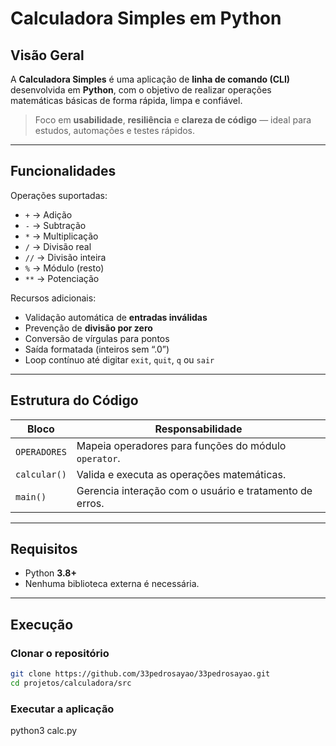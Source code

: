 # Calculadora Simples em Python

## Visão Geral

A **Calculadora Simples** é uma aplicação de **linha de comando (CLI)** desenvolvida em **Python**, com o objetivo de realizar operações matemáticas básicas de forma rápida, limpa e confiável.

> Foco em **usabilidade**, **resiliência** e **clareza de código** — ideal para estudos, automações e testes rápidos.

---

## Funcionalidades

Operações suportadas:
- `+` → Adição  
- `-` → Subtração  
- `*` → Multiplicação  
- `/` → Divisão real  
- `//` → Divisão inteira  
- `%` → Módulo (resto)  
- `**` → Potenciação  

Recursos adicionais:
- Validação automática de **entradas inválidas**  
- Prevenção de **divisão por zero**  
- Conversão de vírgulas para pontos  
- Saída formatada (inteiros sem “.0”)  
- Loop contínuo até digitar `exit`, `quit`, `q` ou `sair`

---

## Estrutura do Código

| Bloco | Responsabilidade |
|--------|------------------|
| `OPERADORES` | Mapeia operadores para funções do módulo `operator`. |
| `calcular()` | Valida e executa as operações matemáticas. |
| `main()` | Gerencia interação com o usuário e tratamento de erros. |

---

## Requisitos

- Python **3.8+**
- Nenhuma biblioteca externa é necessária.

---

## Execução

### Clonar o repositório
```bash
git clone https://github.com/33pedrosayao/33pedrosayao.git
cd projetos/calculadora/src
```
### Executar a aplicação 
python3 calc.py 


